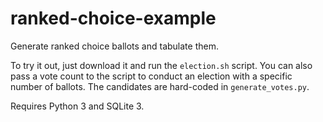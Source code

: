 # ranked-choice-example

Generate ranked choice ballots and tabulate them.

To try it out, just download it and run the `election.sh` script. You can also 
pass a vote count to the script to conduct an election with a specific number of 
ballots. The candidates are hard-coded in `generate_votes.py`.

Requires Python 3 and SQLite 3.
